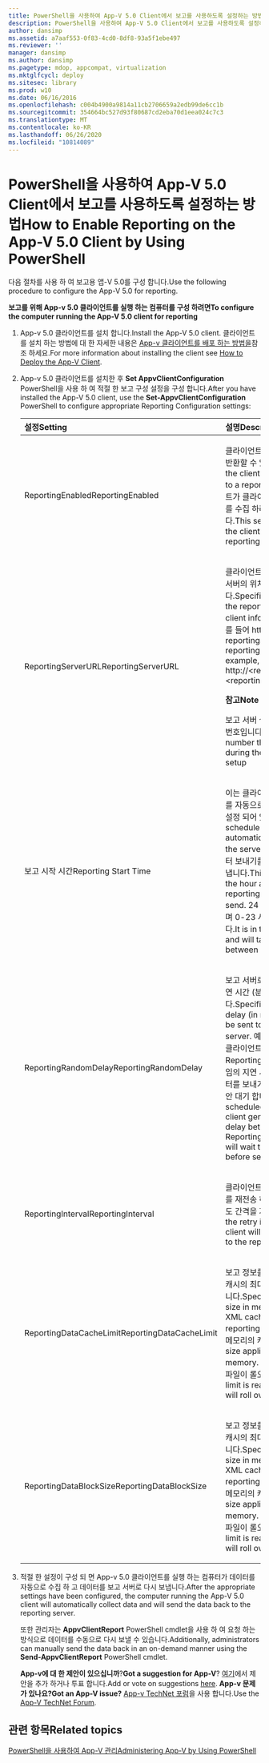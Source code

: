 ```yaml
---
title: PowerShell을 사용하여 App-V 5.0 Client에서 보고를 사용하도록 설정하는 방법
description: PowerShell을 사용하여 App-V 5.0 Client에서 보고를 사용하도록 설정하는 방법
author: dansimp
ms.assetid: a7aaf553-0f83-4cd0-8df8-93a5f1ebe497
ms.reviewer: ''
manager: dansimp
ms.author: dansimp
ms.pagetype: mdop, appcompat, virtualization
ms.mktglfcycl: deploy
ms.sitesec: library
ms.prod: w10
ms.date: 06/16/2016
ms.openlocfilehash: c004b4900a9814a11cb2706659a2edb99de6cc1b
ms.sourcegitcommit: 354664bc527d93f80687cd2eba70d1eea024c7c3
ms.translationtype: MT
ms.contentlocale: ko-KR
ms.lasthandoff: 06/26/2020
ms.locfileid: "10814089"
---
```

# <span data-ttu-id="c0441-103">PowerShell을 사용하여 App-V 5.0 Client에서 보고를 사용하도록 설정하는 방법</span><span class="sxs-lookup"><span data-stu-id="c0441-103">How to Enable Reporting on the App-V 5.0 Client by Using PowerShell</span></span>


<span data-ttu-id="c0441-104">다음 절차를 사용 하 여 보고용 앱-V 5.0를 구성 합니다.</span><span class="sxs-lookup"><span data-stu-id="c0441-104">Use the following procedure to configure the App-V 5.0 for reporting.</span></span>

**<span data-ttu-id="c0441-105">보고를 위해 App-v 5.0 클라이언트를 실행 하는 컴퓨터를 구성 하려면</span><span class="sxs-lookup"><span data-stu-id="c0441-105">To configure the computer running the App-V 5.0 client for reporting</span></span>**

1. <span data-ttu-id="c0441-106">App-v 5.0 클라이언트를 설치 합니다.</span><span class="sxs-lookup"><span data-stu-id="c0441-106">Install the App-V 5.0 client.</span></span> <span data-ttu-id="c0441-107">클라이언트를 설치 하는 방법에 대 한 자세한 내용은 [App-v 클라이언트를 배포 하는 방법을](how-to-deploy-the-app-v-client-gb18030.md)참조 하세요.</span><span class="sxs-lookup"><span data-stu-id="c0441-107">For more information about installing the client see [How to Deploy the App-V Client](how-to-deploy-the-app-v-client-gb18030.md).</span></span>

2. <span data-ttu-id="c0441-108">App-v 5.0 클라이언트를 설치한 후 **Set AppvClientConfiguration** PowerShell을 사용 하 여 적절 한 보고 구성 설정을 구성 합니다.</span><span class="sxs-lookup"><span data-stu-id="c0441-108">After you have installed the App-V 5.0 client, use the **Set-AppvClientConfiguration** PowerShell to configure appropriate Reporting Configuration settings:</span></span>

   <table>
   <colgroup>
   <col width="50%" />
   <col width="50%" />
   </colgroup>
   <thead>
   <tr class="header">
   <th align="left"><span data-ttu-id="c0441-109">설정</span><span class="sxs-lookup"><span data-stu-id="c0441-109">Setting</span></span></th>
   <th align="left"><span data-ttu-id="c0441-110">설명</span><span class="sxs-lookup"><span data-stu-id="c0441-110">Description</span></span></th>
   </tr>
   </thead>
   <tbody>
   <tr class="odd">
   <td align="left"><p><span data-ttu-id="c0441-111">ReportingEnabled</span><span class="sxs-lookup"><span data-stu-id="c0441-111">ReportingEnabled</span></span></p></td>
   <td align="left"><p><span data-ttu-id="c0441-112">클라이언트가 보고 서버로 정보를 반환할 수 있도록 합니다.</span><span class="sxs-lookup"><span data-stu-id="c0441-112">Enables the client to return information to a reporting server.</span></span> <span data-ttu-id="c0441-113">클라이언트가 클라이언트에서 보고 데이터를 수집 하려면이 설정이 필요 합니다.</span><span class="sxs-lookup"><span data-stu-id="c0441-113">This setting is required for the client to collect the reporting data on the client.</span></span></p></td>
   </tr>
   <tr class="even">
   <td align="left"><p><span data-ttu-id="c0441-114">ReportingServerURL</span><span class="sxs-lookup"><span data-stu-id="c0441-114">ReportingServerURL</span></span></p></td>
   <td align="left"><p><span data-ttu-id="c0441-115">클라이언트 정보가 저장 되는 보고 서버의 위치를 지정 합니다.</span><span class="sxs-lookup"><span data-stu-id="c0441-115">Specifies the location on the reporting server where client information is saved.</span></span> <span data-ttu-id="c0441-116">예를 들어 http:// &lt; reportingservername &gt; : &lt; reportingportnumber &gt;</span><span class="sxs-lookup"><span data-stu-id="c0441-116">For example, http://&lt;reportingservername&gt;:&lt;reportingportnumber&gt;.</span></span></p>
   <div class="alert">
   <strong><span data-ttu-id="c0441-117">참고</span><span class="sxs-lookup"><span data-stu-id="c0441-117">Note</span></span></strong><br/><p><span data-ttu-id="c0441-118">보고 서버 설정 중에 지정 된 포트 번호입니다.</span><span class="sxs-lookup"><span data-stu-id="c0441-118">This is the port number that was assigned during the Reporting Server setup</span></span></p>
   </div>
   <div>

   </div></td>
   </tr>
   <tr class="odd">
   <td align="left"><p><span data-ttu-id="c0441-119">보고 시작 시간</span><span class="sxs-lookup"><span data-stu-id="c0441-119">Reporting Start Time</span></span></p></td>
   <td align="left"><p><span data-ttu-id="c0441-120">이는 클라이언트가 서버에 데이터를 자동으로 보내도록 예약 하도록 설정 되어 있습니다.</span><span class="sxs-lookup"><span data-stu-id="c0441-120">This is set to schedule the client to automatically send the data to the server.</span></span> <span data-ttu-id="c0441-121">이 설정은 보고 데이터 보내기를 시작 하는 시간을 나타냅니다.</span><span class="sxs-lookup"><span data-stu-id="c0441-121">This setting will indicate the hour at which the reporting data will start to send.</span></span> <span data-ttu-id="c0441-122">24 시간 형식으로 표시 되며 0-23 사이의 숫자가 사용 됩니다.</span><span class="sxs-lookup"><span data-stu-id="c0441-122">It is in the 24 hour format and will take a number between 0-23.</span></span></p></td>
   </tr>
   <tr class="even">
   <td align="left"><p><span data-ttu-id="c0441-123">ReportingRandomDelay</span><span class="sxs-lookup"><span data-stu-id="c0441-123">ReportingRandomDelay</span></span></p></td>
   <td align="left"><p><span data-ttu-id="c0441-124">보고 서버로 데이터를 보낼 최대 지연 시간 (분)을 지정 합니다.</span><span class="sxs-lookup"><span data-stu-id="c0441-124">Specifies the maximum delay (in minutes) for data to be sent to the reporting server.</span></span> <span data-ttu-id="c0441-125">예약 된 작업이 시작 되 면 클라이언트는 0과 ReportingRandomDelay 사이의 임의 지연 시간을 생성 하 고 데이터를 보내기 전에 지정 된 기간 동안 대기 합니다.</span><span class="sxs-lookup"><span data-stu-id="c0441-125">When the scheduled task is started, the client generates a random delay between 0 and ReportingRandomDelay and will wait the specified duration before sending data.</span></span></p></td>
   </tr>
   <tr class="odd">
   <td align="left"><p><span data-ttu-id="c0441-126">ReportingInterval</span><span class="sxs-lookup"><span data-stu-id="c0441-126">ReportingInterval</span></span></p></td>
   <td align="left"><p><span data-ttu-id="c0441-127">클라이언트가 보고 서버에 데이터를 재전송 하는 데 사용할 다시 시도 간격을 지정 합니다.</span><span class="sxs-lookup"><span data-stu-id="c0441-127">Specifies the retry interval that the client will use to resend data to the reporting server.</span></span></p></td>
   </tr>
   <tr class="even">
   <td align="left"><p><span data-ttu-id="c0441-128">ReportingDataCacheLimit</span><span class="sxs-lookup"><span data-stu-id="c0441-128">ReportingDataCacheLimit</span></span></p></td>
   <td align="left"><p><span data-ttu-id="c0441-129">보고 정보를 저장 하기 위한 XML 캐시의 최대 크기 (MB)를 지정 합니다.</span><span class="sxs-lookup"><span data-stu-id="c0441-129">Specifies the maximum size in megabytes (MB) of the XML cache for storing reporting information.</span></span> <span data-ttu-id="c0441-130">크기는 메모리의 캐시에 적용 됩니다.</span><span class="sxs-lookup"><span data-stu-id="c0441-130">The size applies to the cache in memory.</span></span> <span data-ttu-id="c0441-131">제한에 도달 하면 로그 파일이 롤오버 됩니다.</span><span class="sxs-lookup"><span data-stu-id="c0441-131">When the limit is reached, the log file will roll over.</span></span></p></td>
   </tr>
   <tr class="odd">
   <td align="left"><p><span data-ttu-id="c0441-132">ReportingDataBlockSize</span><span class="sxs-lookup"><span data-stu-id="c0441-132">ReportingDataBlockSize</span></span></p></td>
   <td align="left"><p><span data-ttu-id="c0441-133">보고 정보를 저장 하기 위한 XML 캐시의 최대 크기 (MB)를 지정 합니다.</span><span class="sxs-lookup"><span data-stu-id="c0441-133">Specifies the maximum size in megabytes (MB) of the XML cache for storing reporting information.</span></span> <span data-ttu-id="c0441-134">크기는 메모리의 캐시에 적용 됩니다.</span><span class="sxs-lookup"><span data-stu-id="c0441-134">The size applies to the cache in memory.</span></span> <span data-ttu-id="c0441-135">제한에 도달 하면 로그 파일이 롤오버 됩니다.</span><span class="sxs-lookup"><span data-stu-id="c0441-135">When the limit is reached, the log file will roll over.</span></span></p></td>
   </tr>
   </tbody>
   </table>



3. <span data-ttu-id="c0441-136">적절 한 설정이 구성 되 면 App-v 5.0 클라이언트를 실행 하는 컴퓨터가 데이터를 자동으로 수집 하 고 데이터를 보고 서버로 다시 보냅니다.</span><span class="sxs-lookup"><span data-stu-id="c0441-136">After the appropriate settings have been configured, the computer running the App-V 5.0 client will automatically collect data and will send the data back to the reporting server.</span></span>

   <span data-ttu-id="c0441-137">또한 관리자는 **AppvClientReport** PowerShell cmdlet을 사용 하 여 요청 하는 방식으로 데이터를 수동으로 다시 보낼 수 있습니다.</span><span class="sxs-lookup"><span data-stu-id="c0441-137">Additionally, administrators can manually send the data back in an on-demand manner using the **Send-AppvClientReport** PowerShell cmdlet.</span></span>

   <span data-ttu-id="c0441-138">**App-v에 대 한 제안이 있으십니까**?</span><span class="sxs-lookup"><span data-stu-id="c0441-138">**Got a suggestion for App-V**?</span></span> <span data-ttu-id="c0441-139">[여기](http://appv.uservoice.com/forums/280448-microsoft-application-virtualization)에서 제안을 추가 하거나 투표 합니다.</span><span class="sxs-lookup"><span data-stu-id="c0441-139">Add or vote on suggestions [here](http://appv.uservoice.com/forums/280448-microsoft-application-virtualization).</span></span> **<span data-ttu-id="c0441-140">App-v 문제가 있나요?</span><span class="sxs-lookup"><span data-stu-id="c0441-140">Got an App-V issue?</span></span>** <span data-ttu-id="c0441-141">[App-v TechNet 포럼](https://social.technet.microsoft.com/Forums/home?forum=mdopappv)을 사용 합니다.</span><span class="sxs-lookup"><span data-stu-id="c0441-141">Use the [App-V TechNet Forum](https://social.technet.microsoft.com/Forums/home?forum=mdopappv).</span></span>

## <span data-ttu-id="c0441-142">관련 항목</span><span class="sxs-lookup"><span data-stu-id="c0441-142">Related topics</span></span>


[<span data-ttu-id="c0441-143">PowerShell을 사용하여 App-V 관리</span><span class="sxs-lookup"><span data-stu-id="c0441-143">Administering App-V by Using PowerShell</span></span>](administering-app-v-by-using-powershell.md)









